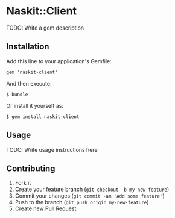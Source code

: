 # Naskit::Client

TODO: Write a gem description

## Installation

Add this line to your application's Gemfile:

    gem 'naskit-client'

And then execute:

    $ bundle

Or install it yourself as:

    $ gem install naskit-client

## Usage

TODO: Write usage instructions here

## Contributing

1. Fork it
2. Create your feature branch (`git checkout -b my-new-feature`)
3. Commit your changes (`git commit -am 'Add some feature'`)
4. Push to the branch (`git push origin my-new-feature`)
5. Create new Pull Request
